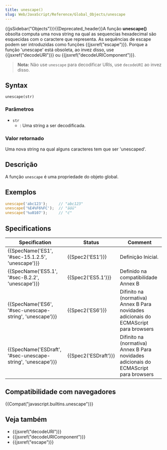 ```yaml
---
title: unescape()
slug: Web/JavaScript/Reference/Global_Objects/unescape
---
```


{{jsSidebar("Objects")}}{{Deprecated_header}}A função **unescape()** obsolta computa uma nova string na qual as sequencias hexadecimal são esquecidas com o caractere que representa. As sequências de escape podem ser introduzidas como funções {{jsxref("escape")}}. Porque a função 'unescape' está obsoleta, ao invez disso, use {{jsxref("decodeURI")}} ou {{jsxref("decodeURIComponent")}}.

> **Nota:** Não use `unescape` para decodificar URIs, use `decodeURI` ao invez disso.

## Syntax

```
unescape(str)
```

### Parâmetros

- `str`
  - : Uma string a ser decodificada.

### Valor retornado

Uma nova string na qual alguns caracteres tem que ser 'unescaped'.

## Descrição

A função `unescape` é uma propriedade do objeto global.

## Exemplos

```js
unescape('abc123');     // "abc123"
unescape('%E4%F6%FC');  // "äöü"
unescape('%u0107');     // "ć"
```

## Specifications

| Specification                                                                    | Status                       | Comment                                                                               |
| -------------------------------------------------------------------------------- | ---------------------------- | ------------------------------------------------------------------------------------- |
| {{SpecName('ES1', '#sec-15.1.2.5', 'unescape')}}                 | {{Spec2('ES1')}}         | Definição Inicial.                                                                    |
| {{SpecName('ES5.1', '#sec-B.2.2', 'unescape')}}                 | {{Spec2('ES5.1')}}     | Definido na compatibilidade Annex B                                                   |
| {{SpecName('ES6', '#sec-unescape-string', 'unescape')}}         | {{Spec2('ES6')}}         | Difinito na (normativa) Annex B Para novidades adicionais do ECMAScript para browsers |
| {{SpecName('ESDraft', '#sec-unescape-string', 'unescape')}} | {{Spec2('ESDraft')}} | Difinito na (normativa) Annex B Para novidades adicionais do ECMAScript para browsers |

## Compatibilidade com navegadores

{{Compat("javascript.builtins.unescape")}}

## Veja também

- {{jsxref("decodeURI")}}
- {{jsxref("decodeURIComponent")}}
- {{jsxref("escape")}}
